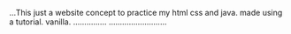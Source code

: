 ...This just a website concept to practice my html css and java. made using a tutorial. vanilla.
...............
..........................